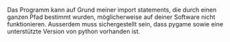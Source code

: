 Das Programm kann auf Grund meiner import statements, die durch einen ganzen Pfad bestimmt wurden, möglicherweise auf deiner Software nicht funktionieren.
Ausserdem muss sichergestellt sein, dass pygame sowie eine unterstützte Version von python vorhanden ist.
